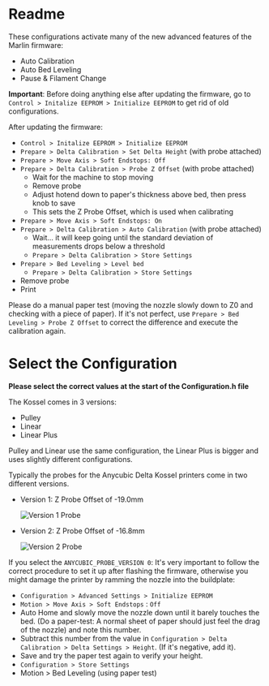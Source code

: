 # Readme

These configurations activate many of the new advanced features of the Marlin firmware:

 * Auto Calibration
 * Auto Bed Leveling
 * Pause & Filament Change

**Important**: Before doing anything else after updating the firmware, go to `Control > Initalize EEPROM > Initialize EEPROM` to get rid of old configurations.

After updating the firmware:
- `Control > Initalize EEPROM > Initialize EEPROM`
- `Prepare > Delta Calibration > Set Delta Height` (with probe attached)
- `Prepare > Move Axis > Soft Endstops: Off`
- `Prepare > Delta Calibration > Probe Z Offset` (with probe attached)
  - Wait for the machine to stop moving
  - Remove probe
  - Adjust hotend down to paper's thickness above bed, then press knob to save
  - This sets the Z Probe Offset, which is used when calibrating
- `Prepare > Move Axis > Soft Endstops: On`
- `Prepare > Delta Calibration > Auto Calibration` (with probe attached)
  - Wait... it will keep going until the standard deviation of measurements drops below a threshold
  - `Prepare > Delta Calibration > Store Settings`
- `Prepare > Bed Leveling > Level bed`
  - `Prepare > Delta Calibration > Store Settings`
- Remove probe
- Print

Please do a manual paper test (moving the nozzle slowly down to Z0 and checking with a piece of paper). If it's not perfect, use `Prepare > Bed Leveling > Probe Z Offset` to correct the difference and execute the calibration again.


# Select the Configuration

**Please select the correct values at the start of the Configuration.h file**

The Kossel comes in 3 versions:

 * Pulley
 * Linear
 * Linear Plus
 
Pulley and Linear use the same configuration, the Linear Plus is bigger and uses slightly different configurations.
 
Typically the probes for the Anycubic Delta Kossel printers come in two different versions. 

  * Version 1: Z Probe Offset of -19.0mm

    ![Version 1 Probe](images/Version1Probe.jpg)

  * Version 2: Z Probe Offset of -16.8mm

    ![Version 2 Probe](images/Version2Probe.jpg)

If you select the `ANYCUBIC_PROBE_VERSION 0`: It's very important to follow the correct procedure to set it up after flashing the firmware, otherwise you might damage the printer by ramming the nozzle into the buildplate:

* `Configuration > Advanced Settings > Initialize EEPROM`
* `Motion > Move Axis > Soft Endstops` : `Off`
* Auto Home and slowly move the nozzle down until it barely touches the bed. (Do a paper-test: A normal sheet of paper should just feel the drag of the nozzle) and note this number.
* Subtract this number from the value in `Configuration > Delta Calibration > Delta Settings > Height`. (If it's negative, add it).
* Save and try the paper test again to verify your height.
* `Configuration > Store Settings`
* Motion > Bed Leveling (using paper test)
